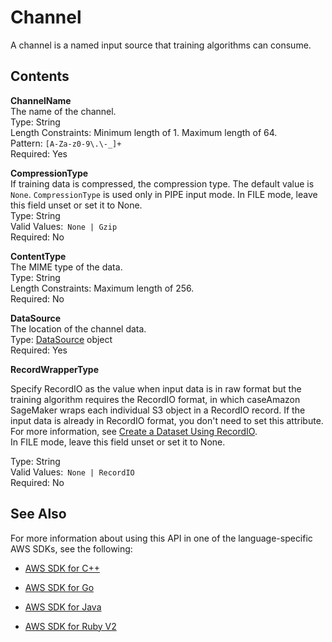 # Channel<a name="API_Channel"></a>

A channel is a named input source that training algorithms can consume\. 

## Contents<a name="API_Channel_Contents"></a>

 **ChannelName**   
The name of the channel\.   
Type: String  
Length Constraints: Minimum length of 1\. Maximum length of 64\.  
Pattern: `[A-Za-z0-9\.\-_]+`   
Required: Yes

 **CompressionType**   
If training data is compressed, the compression type\. The default value is `None`\. `CompressionType` is used only in PIPE input mode\. In FILE mode, leave this field unset or set it to None\.  
Type: String  
Valid Values:` None | Gzip`   
Required: No

 **ContentType**   
The MIME type of the data\.  
Type: String  
Length Constraints: Maximum length of 256\.  
Required: No

 **DataSource**   
The location of the channel data\.  
Type: [DataSource](API_DataSource.md) object  
Required: Yes

 **RecordWrapperType**   
  
Specify RecordIO as the value when input data is in raw format but the training algorithm requires the RecordIO format, in which caseAmazon SageMaker wraps each individual S3 object in a RecordIO record\. If the input data is already in RecordIO format, you don't need to set this attribute\. For more information, see [Create a Dataset Using RecordIO](https://mxnet.incubator.apache.org/how_to/recordio.html?highlight=im2rec)\.   
In FILE mode, leave this field unset or set it to None\.  
  
Type: String  
Valid Values:` None | RecordIO`   
Required: No

## See Also<a name="API_Channel_SeeAlso"></a>

For more information about using this API in one of the language\-specific AWS SDKs, see the following:

+  [AWS SDK for C\+\+](http://docs.aws.amazon.com/goto/SdkForCpp/sagemaker-2017-07-24/Channel) 

+  [AWS SDK for Go](http://docs.aws.amazon.com/goto/SdkForGoV1/sagemaker-2017-07-24/Channel) 

+  [AWS SDK for Java](http://docs.aws.amazon.com/goto/SdkForJava/sagemaker-2017-07-24/Channel) 

+  [AWS SDK for Ruby V2](http://docs.aws.amazon.com/goto/SdkForRubyV2/sagemaker-2017-07-24/Channel) 
